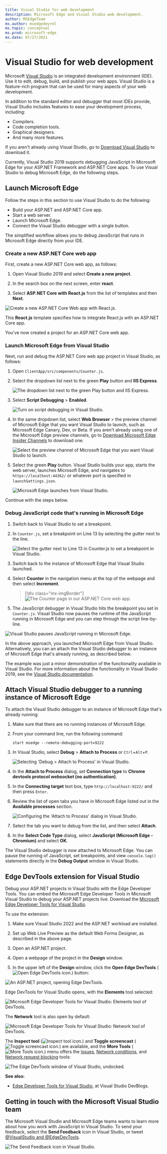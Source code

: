```yaml
---
title: Visual Studio for web development
description: Microsoft Edge and Visual Studio web development.
author: MSEdgeTeam
ms.author: msedgedevrel
ms.topic: conceptual
ms.prod: microsoft-edge
ms.date: 07/27/2021
---
```

# Visual Studio for web development

Microsoft [Visual Studio](https://visualstudio.microsoft.com/vs) is an integrated development environment (IDE).  Use it to edit, debug, build, and publish your web apps.  Visual Studio is a feature-rich program that can be used for many aspects of your web development.

In addition to the standard editor and debugger that most IDEs provide, Visual Studio includes features to ease your development process, including:

*   Compilers.
*   Code completion tools.
*   Graphical designers.
*   And many more features.

If you aren't already using Visual Studio, go to [Download Visual Studio](https://visualstudio.microsoft.com/downloads) to download it.

Currently, Visual Studio 2019 supports debugging JavaScript in Microsoft Edge for your ASP.NET Framework and ASP.NET Core apps. To use Visual Studio to debug Microsoft Edge, do the following steps.


<!-- ====================================================================== -->
## Launch Microsoft Edge

Follow the steps in this section to use Visual Studio to do the following:

*  Build your ASP.NET and ASP.NET Core app.
*  Start a web server.
*  Launch Microsoft Edge.
*  Connect the Visual Studio debugger with a single button.

The simplified workflow allows you to debug JavaScript that runs in Microsoft Edge directly from your IDE.


### Create a new ASP.NET Core web app

First, create a new ASP.NET Core web app, as follows:

1. Open Visual Studio 2019 and select **Create a new project**.

1. In the search box on the next screen, enter **react**.

1. Select **ASP.NET Core with React.js** from the list of templates and then **Next**.

![Create a new ASP.NET Core Web app with React.js.](media/create-new-project.png)

This **React.js** template specifies how to integrate React.js with an ASP.NET Core app.

You've now created a project for an ASP.NET Core web app.


### Launch Microsoft Edge from Visual Studio

Next, run and debug the ASP.NET Core web app project in Visual Studio, as follows:

1. Open `ClientApp/src/components/Counter.js`.

1. Select the dropdown list next to the green **Play** button and **IIS Express**.

   ![The dropdown list next to the green Play button and IIS Express.](media/vs-dropdown.png)

1. Select **Script Debugging** > **Enabled**.

   ![Turn on script debugging in Visual Studio.](media/enable-script-debugging.png)

1. In the same dropdown list, select **Web Browser** > the preview channel of Microsoft Edge that you want Visual Studio to launch, such as Microsoft Edge Canary, Dev, or Beta.  If you aren't already using one of the Microsoft Edge preview channels, go to [Download Microsoft Edge Insider Channels](https://www.microsoftedgeinsider.com/download) to download one.

   ![Select the preview channel of Microsoft Edge that you want Visual Studio to launch.](media/set-web-browser.png)

1. Select the green **Play** button.  Visual Studio builds your app, starts the web server, launches Microsoft Edge, and navigates to `https://localhost:44362/` or whatever port is specified in `launchSettings.json`.

   ![Microsoft Edge launches from Visual Studio.](media/edge-launch.png)

Continue with the steps below.


### Debug JavaScript code that's running in Microsoft Edge

1. Switch back to Visual Studio to set a breakpoint.

1. In `Counter.js`, set a breakpoint on Line 13 by selecting the gutter next to the line.

   ![Select the gutter next to Line 13 in Counter.js to set a breakpoint in Visual Studio.](media/set-breakpoint.png)

1. Switch back to the instance of Microsoft Edge that Visual Studio launched.

1. Select **Counter** in the navigation menu at the top of the webpage and then select **Increment**.

   > [!div class="mx-imgBorder"]
   > ![The Counter page in our ASP.NET Core web app.](media/edge-counter.png)

1.  The JavaScript debugger in Visual Studio hits the breakpoint you set in `Counter.js`.  Visual Studio now pauses the runtime of the JavaScript running in Microsoft Edge and you can step through the script line-by-line.

   ![Visual Studio pauses JavaScript running in Microsoft Edge.](media/hit-breakpoint.png)

In the above approach, you launched Microsoft Edge from Visual Studio.  Alternatively, you can an attach the Visual Studio debugger to an instance of Microsoft Edge that's already running, as described below.

The example was just a minor demonstration of the functionality available in Visual Studio.  For more information about the functionality in Visual Studio 2019, see the [Visual Studio documentation](/visualstudio/windows/index).


<!-- ====================================================================== -->
## Attach Visual Studio debugger to a running instance of Microsoft Edge

To attach the Visual Studio debugger to an instance of Microsoft Edge that's already running:

1. Make sure that there are no running instances of Microsoft Edge.

1. From your command line, run the following command:

   ```console
   start msedge --remote-debugging-port=9222
   ```
    
1. In Visual Studio, select **Debug** > **Attach to Process** or `Ctrl`+`Alt`+`P`.

   ![Selecting 'Debug > Attach to Process' in Visual Studio.](media/attach-to-process.png)

1. In the **Attach to Process** dialog, set **Connection type** to **Chrome devtools protocol websocket (no authentication)**.

1. In the **Connecting target** text box, type `http://localhost:9222/` and then press `Enter`.

1. Review the list of open tabs you have in Microsoft Edge listed out in the **Available processes** section.

   ![Configuring the 'Attach to Process' dialog in Visual Studio.](media/attach-to-process-dialog.png)

1. Select the tab you want to debug from the list, and then select **Attach**.

1. In the **Select Code Type** dialog, select **JavaScript (Microsoft Edge - Chromium)** and select **OK**.

The Visual Studio debugger is now attached to Microsoft Edge.  You can pause the running of JavaScript, set breakpoints, and view `console.log()` statements directly in the **Debug Output** window in Visual Studio.


<!-- ====================================================================== -->
## Edge DevTools extension for Visual Studio

Debug your ASP.NET projects in Visual Studio with the Edge Developer Tools.  You can embed the Microsoft Edge Developer Tools in Microsoft Visual Studio to debug your ASP.NET projects live.  Download the [Microsoft Edge Developer Tools for Visual Studio](https://aka.ms/edgetools-for-vs). 

To use the extension:

1. Make sure Visual Studio 2022 and the ASP.NET workload are installed.

1. Set up Web Live Preview as the default Web Forms Designer, as described in the above page.

1. Open an ASP.NET project.

1. Open a webpage of the project in the **Design** window.

1. In the upper left of the **Design** window, click the **Open Edge DevTools** (![Open Edge DevTools icon.](media/open-edge-dev-tools-v-s-icon.png)) button:

![An ASP.NET project, opening Edge DevTools.](media/devtools-extension-v-s-web-forms-designer.png)

Edge DevTools for Visual Studio opens, with the **Elements** tool selected:

![Microsoft Edge Developer Tools for Visual Studio: Elements tool of DevTools.](media/devtools-extension-visual-studio-elements.png)

The **Network** tool is also open by default:

![Microsoft Edge Developer Tools for Visual Studio: Network tool of DevTools.](media/devtools-extension-visual-studio-network.png)

The **Inspect tool** (![Inspect tool icon.](media/v-s-edge-devtools-inspect-tool-icon.png)) and **Toggle screencast** (![Toggle screencast icon.](media/v-s-edge-devtools-toggle-screencast-icon.png)) are available, and the **More Tools** (![More Tools icon.](media/more-tools-v-s-icon.png)) menu offers the [Issues](../devtools-guide-chromium/issues/index.md), [Network conditions](../devtools-guide-chromium/network-conditions/network-conditions-tool.md), and [Network request blocking](../devtools-guide-chromium/network-request-blocking/network-request-blocking-tool.md) tools:

![The Edge DevTools window of Visual Studio, undocked.](media/edge-devtools-v-s-window-undocked.png)


**See also:**

<!-- todo: update url from preview to release: -->
* [Edge Developer Tools for Visual Studio](https://devblogs.microsoft.com/visualstudio/?p=237066&preview=1&_ppp=7aa7aef54f), at Visual Studio DevBlogs.

<!--
* [Microsoft Edge DevTools extension for Visual Studio](../devtools-guide-chromium/whats-new/2022/03/devtools.md#microsoft-edge-devtools-extension-for-visual-studio) in _What's New in DevTools (Microsoft Edge 99)_.
-->


<!-- ====================================================================== -->
## Getting in touch with the Microsoft Visual Studio team

The Microsoft Visual Studio and Microsoft Edge teams wants to learn more about how you work with JavaScript in Visual Studio.  To send your feedback, select the **Send Feedback** icon in Visual Studio, or tweet [@VisualStudio and @EdgeDevTools](https://twitter.com/intent/tweet?text=@VisualStudio+@EdgeDevTools).

![The Send Feedback icon in Visual Studio.](media/feedback-icon.png)
